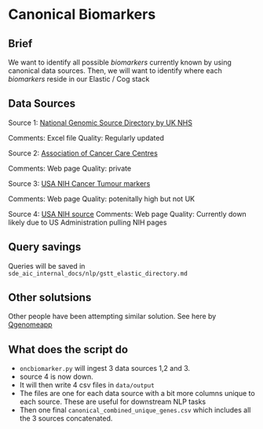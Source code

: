 # Canonical Biomarkers

## Brief

We want to identify all possible *biomarkers* currently known by using canonical data sources.
Then, we will want to identify where each *biomarkers* reside in our Elastic / Cog stack

## Data Sources

Source 1: [National Genomic Source Directory by UK NHS](https://www.genomicseducation.hee.nhs.uk/genotes/knowledge-hub/the-national-genomic-test-directory/)

Comments: Excel file 
Quality: Regularly updated

Source 2: [Association of Cancer Care Centres](https://www.accc-cancer.org/home/learn/precision-medicine/cancer-diagnostics/biomarkers/biomarkerlive/lexicon/cancer-biomarkers)

Comments: Web page
Quality: private 

Source 3: [USA NIH Cancer Tumour markers](https://www.cancer.gov/about-cancer/diagnosis-staging/diagnosis/tumor-markers-list)

Comments: Web page
Quality: potenitally high but not UK

Source 4: [USA NIH source](https://edrn.nci.nih.gov/data-and-resources/biomarkers/)
Comments: Web page
Quality: Currently down likely due to US Administration pulling NIH pages

## Query savings

Queries will be saved in `sde_aic_internal_docs/nlp/gstt_elastic_directory.md`

## Other solutsions

Other people have been attempting similar solution. See here by [Qgenomeapp](https://qgenome.co.uk/)


## What does the script do

* `oncbiomarker.py` will ingest 3 data sources 1,2 and 3.
* source 4 is now down.
* It will then write 4 csv files in `data/output`
* The files are one for each data source with a bit more columns unique to each source. These are useful for downstream NLP tasks
* Then one final `canonical_combined_unique_genes.csv` which includes all the 3 sources concatenated.
